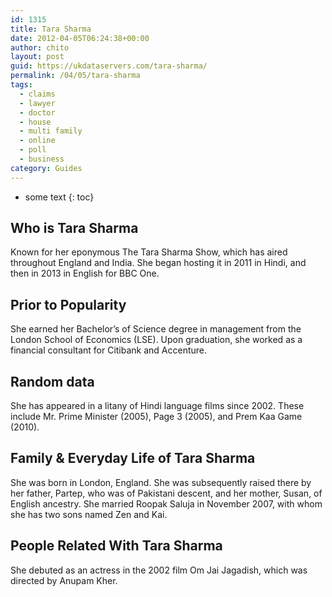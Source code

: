 ```yaml
---
id: 1315
title: Tara Sharma
date: 2012-04-05T06:24:38+00:00
author: chito
layout: post
guid: https://ukdataservers.com/tara-sharma/
permalink: /04/05/tara-sharma
tags:
  - claims
  - lawyer
  - doctor
  - house
  - multi family
  - online
  - poll
  - business
category: Guides
---
```


* some text
{: toc}
          
          
## Who is  Tara Sharma
                  
                  
                  
Known for her eponymous The Tara Sharma Show, which has aired throughout England and India. She began hosting it in 2011 in Hindi, and then in 2013 in English for BBC One.
                  
                
                
                
## Prior to Popularity 
                  
                  
                  
She earned her Bachelor&#8217;s of Science degree in management from the London School of Economics (LSE). Upon graduation, she worked as a financial consultant for Citibank and Accenture.
                  
                
                
                
## Random data 
                  
                  
                  
She has appeared in a litany of Hindi language films since 2002. These include Mr. Prime Minister (2005), Page 3 (2005), and Prem Kaa Game (2010).
                  
                
                
                
## Family & Everyday Life of Tara Sharma
                  
                  
                  
She was born in London, England. She was subsequently raised there by her father, Partep, who was of Pakistani descent, and her mother, Susan, of English ancestry. She married Roopak Saluja in November 2007, with whom she has two sons named Zen and Kai.
                  
                
                
                
## People Related With  Tara Sharma
                  
                  
                  
She debuted as an actress in the 2002 film Om Jai Jagadish, which was directed by Anupam Kher.
                  
                
              
            
          
          
          
    
    
  
